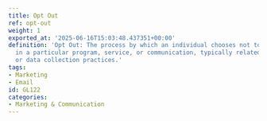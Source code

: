 ```yaml
---
title: Opt Out
ref: opt-out
weight: 1
exported_at: '2025-06-16T15:03:48.437351+00:00'
definition: 'Opt Out: The process by which an individual chooses not to participate
  in a particular program, service, or communication, typically related to marketing
  or data collection practices.'
tags:
- Marketing
- Email
id: GL122
categories:
- Marketing & Communication
---
```


